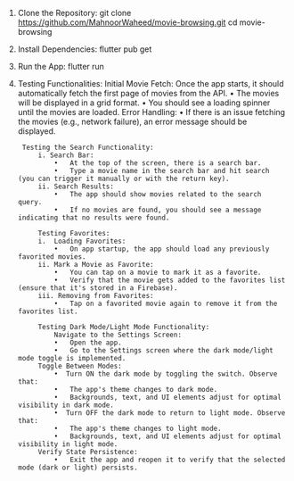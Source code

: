 <!-- # movie_browsing

A new Flutter project.

## Getting Started

This project is a starting point for a Flutter application.

A few resources to get you started if this is your first Flutter project:

- [Lab: Write your first Flutter app](https://docs.flutter.dev/get-started/codelab)
- [Cookbook: Useful Flutter samples](https://docs.flutter.dev/cookbook)

For help getting started with Flutter development, view the
[online documentation](https://docs.flutter.dev/), which offers tutorials,
samples, guidance on mobile development, and a full API reference. -->
1. Clone the Repository:
        git clone https://github.com/MahnoorWaheed/movie-browsing.git
        cd movie-browsing
2. Install Dependencies:
        flutter pub get
3. Run the App:
        flutter run

4. Testing Functionalities:
        Initial Movie Fetch: Once the app starts, it should automatically fetch the first page of movies from the API.
            •	The movies will be displayed in a grid format.
            •	You should see a loading spinner until the movies are loaded.
        Error Handling:
            •	If there is an issue fetching the movies (e.g., network failure), an error message should be displayed.

        Testing the Search Functionality:
            i. Search Bar:
                •	At the top of the screen, there is a search bar.
                •	Type a movie name in the search bar and hit search (you can trigger it manually or with the return key).
            ii. Search Results:
                •	The app should show movies related to the search query.
                •	If no movies are found, you should see a message indicating that no results were found.

            Testing Favorites:
            i.  Loading Favorites:
                •	On app startup, the app should load any previously favorited movies.
            ii. Mark a Movie as Favorite:
                •	You can tap on a movie to mark it as a favorite.
                •	Verify that the movie gets added to the favorites list (ensure that it's stored in a Firebase).
            iii. Removing from Favorites:
                •	Tap on a favorited movie again to remove it from the favorites list.

            Testing Dark Mode/Light Mode Functionality:
                Navigate to the Settings Screen:
                •	Open the app.
                •	Go to the Settings screen where the dark mode/light mode toggle is implemented.
            Toggle Between Modes:
                •  Turn ON the dark mode by toggling the switch. Observe that:
                •	The app's theme changes to dark mode.
                •	Backgrounds, text, and UI elements adjust for optimal visibility in dark mode.
                •  Turn OFF the dark mode to return to light mode. Observe that:
                •	The app's theme changes to light mode.
                •	Backgrounds, text, and UI elements adjust for optimal visibility in light mode.
            Verify State Persistence:
                •	Exit the app and reopen it to verify that the selected mode (dark or light) persists.

